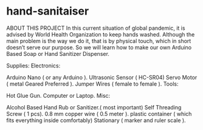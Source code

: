 # hand-sanitaiser

ABOUT THIS PROJECT
In this current situation of global pandemic, it is advised by World Health Organization to keep hands washed. Although the main problem is the way we do it, that is by physical touch, which in short doesn’t serve our purpose. So we will learn how to make our own Arduino Based Soap or Hand Sanitizer Dispenser.

Supplies:
Electronics:

Arduino Nano ( or any Arduino ).
Ultrasonic Sensor ( HC-SR04)
Servo Motor ( metal Geared Preferred ).
Jumper Wires ( female to female ).
Tools:

Hot Glue Gun.
Computer or Laptop.
Misc:

Alcohol Based Hand Rub or Sanitizer.( most important)
Self Threading Screw ( 1 pcs).
0.8 mm copper wire ( 0.5 meter ).
plastic container ( which fits everything inside comfortably)
Stationary ( marker and ruler scale ).
